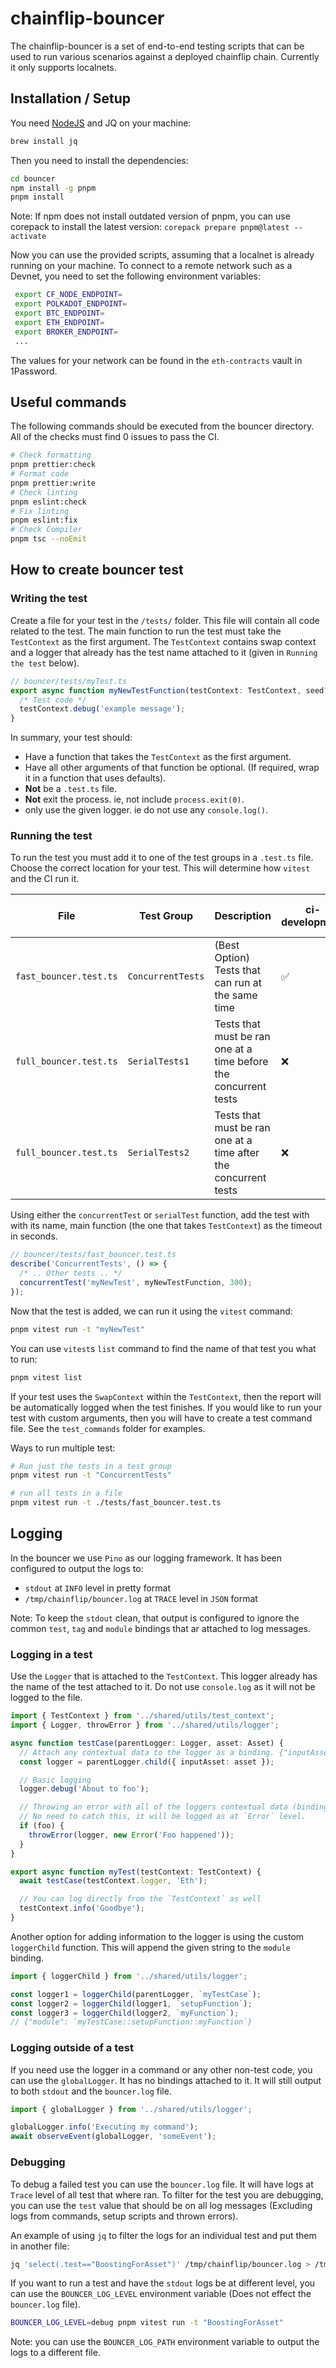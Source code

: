 # chainflip-bouncer

The chainflip-bouncer is a set of end-to-end testing scripts that can be used to
run various scenarios against a deployed chainflip chain. Currently it only supports
localnets.

## Installation / Setup

You need [NodeJS](https://github.com/nvm-sh/nvm#installing-and-updating) and JQ
on your machine:

```sh
brew install jq
```

Then you need to install the dependencies:

```sh
cd bouncer
npm install -g pnpm
pnpm install
```

Note: If npm does not install outdated version of pnpm, you can use corepack to install the latest version:
`corepack prepare pnpm@latest --activate`

Now you can use the provided scripts, assuming that a localnet is already running on your machine.
To connect to a remote network such as a Devnet, you need to set the following environment variables:

```bash
 export CF_NODE_ENDPOINT=
 export POLKADOT_ENDPOINT=
 export BTC_ENDPOINT=
 export ETH_ENDPOINT=
 export BROKER_ENDPOINT=
 ...
```

The values for your network can be found in the `eth-contracts` vault in 1Password.

## Useful commands

The following commands should be executed from the bouncer directory.
All of the checks must find 0 issues to pass the CI.

```sh
# Check formatting
pnpm prettier:check
# Format code
pnpm prettier:write
# Check linting
pnpm eslint:check
# Fix linting
pnpm eslint:fix
# Check Compiler
pnpm tsc --noEmit
```

## How to create bouncer test

### Writing the test

Create a file for your test in the `/tests/` folder.
This file will contain all code related to the test.
The main function to run the test must take the `TestContext` as the first argument.
The `TestContext` contains swap context and a logger that already has the test name attached to it (given in `Running the test` below).

```ts
// bouncer/tests/myTest.ts
export async function myNewTestFunction(testContext: TestContext, seed?: string) {
  /* Test code */
  testContext.debug('example message');
}
```

In summary, your test should:

- Have a function that takes the `TestContext` as the first argument.
- Have all other arguments of that function be optional. (If required, wrap it in a function that uses defaults).
- **Not** be a `.test.ts` file.
- **Not** exit the process. ie, not include `process.exit(0)`.
- only use the given logger. ie do not use any `console.log()`.

### Running the test

To run the test you must add it to one of the test groups in a `.test.ts` file.
Choose the correct location for your test.
This will determine how `vitest` and the CI run it.

| File                   | Test Group        | Description                                                      | ci-development | ci-main-merge |
| ---------------------- | ----------------- | ---------------------------------------------------------------- | -------------- | ------------- |
| `fast_bouncer.test.ts` | `ConcurrentTests` | (Best Option) Tests that can run at the same time                | ✅             | ✅            |
| `full_bouncer.test.ts` | `SerialTests1`    | Tests that must be ran one at a time before the concurrent tests | ❌             | ✅            |
| `full_bouncer.test.ts` | `SerialTests2`    | Tests that must be ran one at a time after the concurrent tests  | ❌             | ✅            |

Using either the `concurrentTest` or `serialTest` function, add the test with with its name, main function (the one that takes `TestContext`) as the timeout in seconds.

```ts
// bouncer/tests/fast_bouncer.test.ts
describe('ConcurrentTests', () => {
  /* .. Other tests .. */
  concurrentTest('myNewTest', myNewTestFunction, 300);
});
```

Now that the test is added, we can run it using the `vitest` command:

```sh copy
pnpm vitest run -t "myNewTest"
```

You can use `vitest`s `list` command to find the name of that test you what to run:

```sh copy
pnpm vitest list
```

If your test uses the `SwapContext` within the `TestContext`, then the report will be automatically logged when the test finishes.
If you would like to run your test with custom arguments, then you will have to create a test command file.
See the `test_commands` folder for examples.

Ways to run multiple test:

```sh
# Run just the tests in a test group
pnpm vitest run -t "ConcurrentTests"

# run all tests in a file
pnpm vitest run -t ./tests/fast_bouncer.test.ts
```

## Logging

In the bouncer we use `Pino` as our logging framework. It has been configured to output the logs to:

- `stdout` at `INFO` level in pretty format
- `/tmp/chainflip/bouncer.log` at `TRACE` level in `JSON` format

Note: To keep the `stdout` clean, that output is configured to ignore the common `test`, `tag` and `module` bindings that ar attached to log messages.

### Logging in a test

Use the `Logger` that is attached to the `TestContext`.
This logger already has the name of the test attached to it.
Do not use `console.log` as it will not be logged to the file.

```ts
import { TestContext } from '../shared/utils/test_context';
import { Logger, throwError } from '../shared/utils/logger';

async function testCase(parentLogger: Logger, asset: Asset) {
  // Attach any contextual data to the logger as a binding. {"inputAsset": "Eth"}.
  const logger = parentLogger.child({ inputAsset: asset });

  // Basic logging
  logger.debug('About to foo');

  // Throwing an error with all of the loggers contextual data (bindings) added to the error message.
  // No need to catch this, it will be logged as at `Error` level.
  if (foo) {
    throwError(logger, new Error('Foo happened'));
  }
}

export async function myTest(testContext: TestContext) {
  await testCase(testContext.logger, 'Eth');

  // You can log directly from the `TestContext` as well
  testContext.info('Goodbye');
}
```

Another option for adding information to the logger is using the custom `loggerChild` function.
This will append the given string to the `module` binding.

```ts
import { loggerChild } from '../shared/utils/logger';

const logger1 = loggerChild(parentLogger, `myTestCase`);
const logger2 = loggerChild(logger1, `setupFunction`);
const logger3 = loggerChild(logger2, `myFunction`);
// {"module": `myTestCase::setupFunction::myFunction`}
```

### Logging outside of a test

If you need use the logger in a command or any other non-test code, you can use the `globalLogger`.
It has no bindings attached to it.
It will still output to both `stdout` and the `bouncer.log` file.

```ts
import { globalLogger } from '../shared/utils/logger';

globalLogger.info('Executing my command');
await observeEvent(globalLogger, 'someEvent');
```

### Debugging

To debug a failed test you can use the `bouncer.log` file. It will have logs at `Trace` level of all test that where ran.
To filter for the test you are debugging, you can use the `test` value that should be on all log messages (Excluding logs from commands, setup scripts and thrown errors).

An example of using `jq` to filter the logs for an individual test and put them in another file:

```sh copy
jq 'select(.test=="BoostingForAsset")' /tmp/chainflip/bouncer.log > /tmp/chainflip/failed_test.log
```

If you want to run a test and have the `stdout` logs be at different level, you can use the `BOUNCER_LOG_LEVEL` environment variable (Does not effect the `bouncer.log` file).

```sh copy
BOUNCER_LOG_LEVEL=debug pnpm vitest run -t "BoostingForAsset"
```

Note: you can use the `BOUNCER_LOG_PATH` environment variable to output the logs to a different file.
